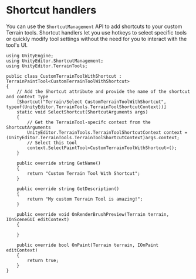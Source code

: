 # Shortcut handlers

You can use the `ShortcutManagement` API to add shortcuts to your custom Terrain tools. Shortcut handlers let you use hotkeys to select specific tools or quickly modify tool settings without the need for you to interact with the tool's UI.

```
using UnityEngine;
using UnityEditor.ShortcutManagement;
using UnityEditor.TerrainTools;

public class CustomTerrainToolWithShortcut : TerrainPaintTool<CustomTerrainToolWithShortcut>
{
    // Add the Shortcut attribute and provide the name of the shortcut and context Type
    [Shortcut("Terrain/Select CustomTerrainToolWithShortcut", typeof(UnityEditor.TerrainTools.TerrainToolShortcutContext))]
    static void SelectShortcut(ShortcutArguments args)
    {
        // Get the TerrainTool-specifc context from the ShortcutArguments
        UnityEditor.TerrainTools.TerrainToolShortcutContext context = (UnityEditor.TerrainTools.TerrainToolShortcutContext)args.context;
        // Select this tool
        context.SelectPaintTool<CustomTerrainToolWithShortcut>();
    }

    public override string GetName()
    {
        return "Custom Terrain Tool With Shortcut";
    }

    public override string GetDescription()
    {
        return "My custom Terrain Tool is amazing!";
    }

    public override void OnRenderBrushPreview(Terrain terrain, IOnSceneGUI editContext)
    {

    }

    public override bool OnPaint(Terrain terrain, IOnPaint editContext)
    {
        return true;
    }
}

```
